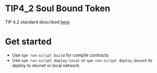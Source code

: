 # TIP4_2 Soul Bound Token

TIP 4.2 standard described [here](https://docs.everscale.network/standard/TIP-4)

# Get started

- Use `npm run-script build` for compile contracts
- Use `npm run-script deploy:local` or `npm run-script deploy:devnet` to deploy to devnet or local network
